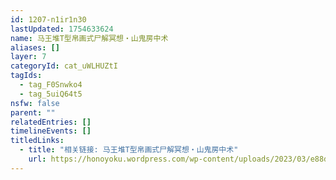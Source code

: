 ```yaml
---
id: 1207-n1ir1n30
lastUpdated: 1754633624
name: 马王堆T型帛画式尸解冥想・山鬼房中术
aliases: []
layer: 7
categoryId: cat_uWLHUZtI
tagIds:
  - tag_F0Snwko4
  - tag_5uiQ64t5
nsfw: false
parent: ""
relatedEntries: []
timelineEvents: []
titledLinks:
  - title: "相关链接: 马王堆T型帛画式尸解冥想・山鬼房中术"
    url: https://honoyoku.wordpress.com/wp-content/uploads/2023/03/e88d86e6a59ae9ad94e6b395.pdf
---
```


